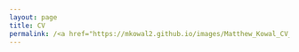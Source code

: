 ```yaml
---
layout: page
title: CV
permalink: /<a href="https://mkowal2.github.io/images/Matthew_Kowal_CV_onecol.pdf" target="_blank">PDF.</a>/
---
```

